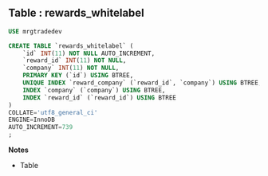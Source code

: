 Table : rewards_whitelabel
--------------------------

```SQL
USE mrgtradedev

CREATE TABLE `rewards_whitelabel` (
	`id` INT(11) NOT NULL AUTO_INCREMENT,
	`reward_id` INT(11) NOT NULL,
	`company` INT(11) NOT NULL,
	PRIMARY KEY (`id`) USING BTREE,
	UNIQUE INDEX `reward_company` (`reward_id`, `company`) USING BTREE,
	INDEX `company` (`company`) USING BTREE,
	INDEX `reward_id` (`reward_id`) USING BTREE
)
COLLATE='utf8_general_ci'
ENGINE=InnoDB
AUTO_INCREMENT=739
;
```
__Notes__

+ Table